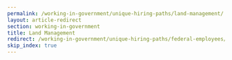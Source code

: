 ```yaml
---
permalink: /working-in-government/unique-hiring-paths/land-management/
layout: article-redirect
section: working-in-government
title: Land Management
redirect: /working-in-government/unique-hiring-paths/federal-employees/land-management/
skip_index: true
---
```

